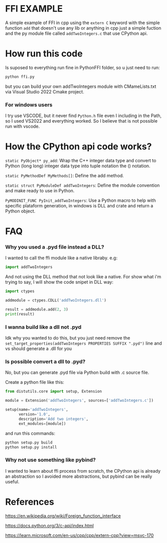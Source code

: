 # FFI EXAMPLE

A simple example of FFI in cpp using the `extern C` keyword with the simple function `add` that doesn't use any lib or anything in cpp just a simple fuction and the py module file called `addTwoIntegers.c` that use CPython api.

# How run this code

Is suposed to everything run fine in PythonFFI folder, so u just need to run:

```bash
python ffi.py
```

but you can build your own addTwoIntegers module with CMameLists.txt via Visual Studio 2022 Cmake project. 

### For windows users

I try use VSCODE, but it never find `Python.h` file even I including in the Path, so I used VS2022 and everything worked. So I believe that is not possible run with vscode.

# How the CPython api code works?

`static PyObject* py_add`: Wrap the C++ integer data type and convert to Python (long long) integer data type into tuple notation the () notation.

`static PyMethodDef MyMethods[]`: Define the add method.

`static struct PyModuleDef addTwoIntegers`:  Define the module convention and make ready to use in Python.

`PyMODINIT_FUNC PyInit_addTwoIntegers`: Use a Python macro to help with specific plataform generation, in windows is DLL and crate and return a Python object.

# FAQ

### Why you used a .pyd file instead a DLL?

I wanted to call the ffi module like a native libraby. e.g:

```Python
import addTwoIntegers 
```

And not using the DLL method that not look like a native. For show what i'm trying to say, I will show the code snipet in DLL way:

```Python
import ctypes

addmodule = ctypes.CDLL('addTwoIntegers.dll')

result = addmodule.add(2, 3)
print(result)  
```

### I wanna build like a dll not .pyd

Idk why you wanted to do this, but you just need remove the `set_target_properties(addTwoIntegers PROPERTIES SUFFIX ".pyd")` line and vs should generate a .dll for you

### Is possible convert a dll to .pyd?

No, but you can generate .pyd file via Python build with .c source file.

Create a python file like this:

```Python
from distutils.core import setup, Extension

module = Extension('addTwoIntegers', sources=['addTwoIntegers.c'])

setup(name='addTwoIntegers',
      version='1.0',
      description='Add two integers',
      ext_modules=[module])
```

and run this commands:

```bash
python setup.py build
python setup.py install
```

### Why not use something like pybind?

I wanted to learn about ffi process from scratch, the CPython api is already an abstraction so I avoided more abstractions, but pybind can be really useful. 

# References

https://en.wikipedia.org/wiki/Foreign_function_interface

https://docs.python.org/3/c-api/index.html

https://learn.microsoft.com/en-us/cpp/cpp/extern-cpp?view=msvc-170
